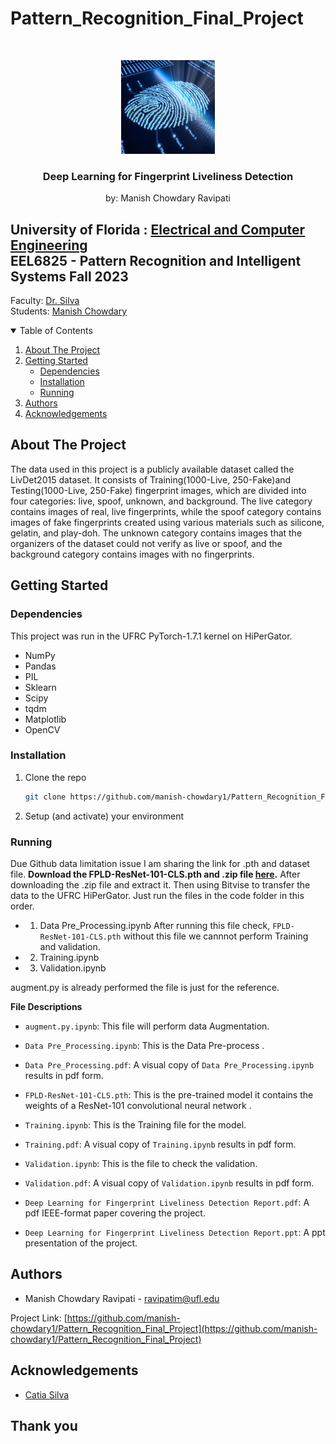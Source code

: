 # Pattern_Recognition_Final_Project


<!-- PROJECT LOGO -->
<br />
<p align="center">
  <img src="sample_img.jpg" alt="Logo" width="150" height="150">

  <h3 align="center">Deep Learning for Fingerprint Liveliness Detection</h3>
  <p align="center">
    by: Manish Chowdary Ravipati
  </p>
</p>

## University of Florida : [Electrical and Computer Engineering](https://www.ece.ufl.edu/)<br />EEL6825 - Pattern Recognition and Intelligent Systems Fall 2023
Faculty: [Dr. Silva](https://www.ece.ufl.edu/people/faculty/catia-silva/) <br />
Students: [Manish Chowdary ](https://www.linkedin.com/in/manishcr/) <br />



<!-- TABLE OF CONTENTS -->
<details open="open">
  <summary>Table of Contents</summary>
  <ol>
    <li>
      <a href="#about-the-project">About The Project</a>
    </li>
    <li>
      <a href="#getting-started">Getting Started</a>
      <ul>
        <li><a href="#dependencies">Dependencies</a></li>
        <li><a href="#installation">Installation</a></li>
        <li><a href="#running">Running</a></li>
      </ul>
    </li>
    <li><a href="#authors">Authors</a></li>
    <li><a href="#acknowledgements">Acknowledgements</a></li>
  </ol>
</details>



<!-- ABOUT THE PROJECT -->
## About The Project

The data used in this project is a publicly available dataset called the LivDet2015 dataset. It consists of Training(1000-Live, 250-Fake)and Testing(1000-Live, 250-Fake) fingerprint images, which are divided into four categories: live, spoof, unknown, and background. The live category contains images of real, live fingerprints, while the spoof category contains images of fake fingerprints created using various materials such as silicone, gelatin, and play-doh. The unknown category contains images that the organizers of the dataset could not verify as live or spoof, and the background category contains images with no fingerprints.

<!-- GETTING STARTED -->
## Getting Started

### Dependencies
This project was run in the UFRC PyTorch-1.7.1 kernel on HiPerGator.

* NumPy 
* Pandas 
* PIL
* Sklearn 
* Scipy 
* tqdm
* Matplotlib 
* OpenCV 



### Installation

1. Clone the repo
   ```sh
   git clone https://github.com/manish-chowdary1/Pattern_Recognition_Final_Project.git
   ```
2. Setup (and activate) your environment

### Running
Due Github data limitation issue I am sharing the link for .pth and dataset file.
**Download the FPLD-ResNet-101-CLS.pth and .zip file [here](https://drive.google.com/drive/folders/1pZBJvUDaAFHgfmSeHPimGXPEoxtSFL6Z?usp=sharing).**
After downloading the .zip file and extract it. Then using Bitvise to transfer the data to the UFRC HiPerGator. Just run the files in the code folder in this order.
* 1) Data Pre_Processing.ipynb
After running this file check, ```FPLD-ResNet-101-CLS.pth``` without this file we cannnot perform Training and validation.
* 2) Training.ipynb
* 3) Validation.ipynb

augment.py is already performed the file is just for the reference.


**File Descriptions**
* ```augment.py.ipynb```: This file will perform data Augmentation.
* ```Data Pre_Processing.ipynb```: This is the Data Pre-process .
* ```Data Pre_Processing.pdf```: A visual copy of ```Data Pre_Processing.ipynb``` results in pdf form.
* ```FPLD-ResNet-101-CLS.pth```: This is the pre-trained model it contains the weights of a ResNet-101 convolutional neural network .
* ```Training.ipynb```: This is the Training file for the model. 
* ```Training.pdf```: A visual copy of ```Training.ipynb``` results in pdf form.

* ```Validation.ipynb```: This is the file to check the validation.
* ```Validation.pdf```: A visual copy of ```Validation.ipynb``` results in pdf form.
* ```Deep Learning for Fingerprint Liveliness Detection Report.pdf```: A pdf IEEE-format paper covering the project.
* ```Deep Learning for Fingerprint Liveliness Detection Report.ppt```: A ppt presentation of the project.

<!-- Authors -->
## Authors

* Manish Chowdary Ravipati - ravipatim@ufl.edu

Project Link: [https://github.com/manish-chowdary1/Pattern_Recognition_Final_Project](https://github.com/manish-chowdary1/Pattern_Recognition_Final_Project)


<!-- ACKNOWLEDGEMENTS -->
## Acknowledgements

* [Catia Silva](https://faculty.eng.ufl.edu/catia-silva/)

## Thank you
